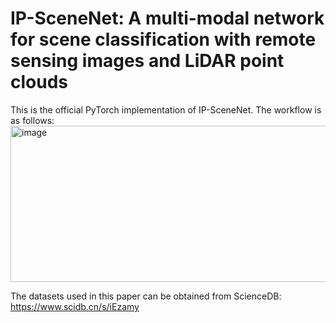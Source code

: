 # IP-SceneNet: A multi-modal network for scene classification with remote sensing images and LiDAR point clouds

This is the official PyTorch implementation of IP-SceneNet. The workflow is as follows:
<img width="688" height="250" alt="image" src="https://github.com/user-attachments/assets/3feafdd8-2955-436e-ac23-6f3657247c70" />

The datasets used in this paper can be obtained from ScienceDB: https://www.scidb.cn/s/iEzamy
